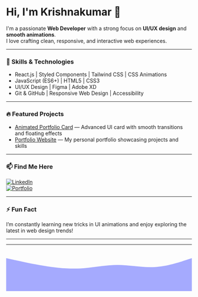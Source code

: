 # Hi, I'm Krishnakumar 👋

I'm a passionate **Web Developer** with a strong focus on **UI/UX design** and **smooth animations**.  
I love crafting clean, responsive, and interactive web experiences.

---

### 🚀 Skills & Technologies

- React.js | Styled Components | Tailwind CSS | CSS Animations  
- JavaScript (ES6+) | HTML5 | CSS3  
- UI/UX Design | Figma | Adobe XD  
- Git & GitHub | Responsive Web Design | Accessibility

---

### 🔥 Featured Projects

- [Animated Portfolio Card](https://github.com/krishnakumar287/krishnakumar-animated-portfolio-card) — Advanced UI card with smooth transitions and floating effects  
- [Portfolio Website](https://krishnakumar287.github.io/Portfolio/) — My personal portfolio showcasing projects and skills

---

### 📫 Find Me Here

[![LinkedIn](https://img.shields.io/badge/LinkedIn-Krishnakumar-blue?style=flat&logo=linkedin)](https://www.linkedin.com/in/krishnakumar-s2005)  
[![Portfolio](https://img.shields.io/badge/Portfolio-krishnakumar287.github.io-blueviolet?style=flat&logo=firefox)](https://krishnakumar287.github.io/Portfolio/)

---

### ⚡ Fun Fact

I’m constantly learning new tricks in UI animations and enjoy exploring the latest in web design trends!

---

---

<!-- Animated wave SVG for subtle motion -->

<p align="center">
  <svg width="100%" height="100" viewBox="0 0 1440 320" preserveAspectRatio="none" xmlns="http://www.w3.org/2000/svg" style="display:block;">
    <path fill="#6b73ff" fill-opacity="0.6" d="M0,64L48,74.7C96,85,192,107,288,122.7C384,139,480,149,576,144C672,139,768,117,864,117.3C960,117,1056,139,1152,133.3C1248,128,1344,96,1392,80L1440,64L1440,320L1392,320C1344,320,1248,320,1152,320C1056,320,960,320,864,320C768,320,672,320,576,320C480,320,384,320,288,320C192,320,96,320,48,320L0,320Z">
      <animate attributeName="d" dur="10s" repeatCount="indefinite"
        values="
          M0,64L48,74.7C96,85,192,107,288,122.7C384,139,480,149,576,144C672,139,768,117,864,117.3C960,117,1056,139,1152,133.3C1248,128,1344,96,1392,80L1440,64L1440,320L1392,320C1344,320,1248,320,1152,320C1056,320,960,320,864,320C768,320,672,320,576,320C480,320,384,320,288,320C192,320,96,320,48,320L0,320Z;

          M0,96L48,112C96,128,192,160,288,165.3C384,171,480,149,576,138.7C672,128,768,128,864,144C960,160,1056,192,1152,197.3C1248,203,1344,181,1392,170.7L1440,160L1440,320L1392,320C1344,320,1248,320,1152,320C1056,320,960,320,864,320C768,320,672,320,576,320C480,320,384,320,288,320C192,320,96,320,48,320L0,320Z;

          M0,64L48,74.7C96,85,192,107,288,122.7C384,139,480,149,576,144C672,139,768,117,864,117.3C960,117,1056,139,1152,133.3C1248,128,1344,96,1392,80L1440,64L1440,320L1392,320C1344,320,1248,320,1152,320C1056,320,960,320,864,320C768,320,672,320,576,320C480,320,384,320,288,320C192,320,96,320,48,320L0,320Z
        "
      />
    </path>
  </svg>
</p>

